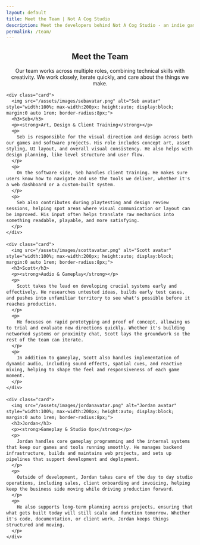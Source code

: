 ```yaml
---
layout: default
title: Meet the Team | Not A Cog Studio
description: Meet the developers behind Not A Cog Studio - an indie game and software studio building original worlds, creative tools, and tech.
permalink: /team/
---
```


<section class="section" aria-labelledby="team-heading">
<h1 id="team-heading" style="text-align: center;">Meet the Team</h1>
<p style="text-align: center;">
   Our team works across multiple roles, combining technical skills with creativity. We work closely, iterate quickly, and care about the things we make.
</p>


  <div class="team-grid">

    <div class="card">
      <img src="/assets/images/sebavatar.png" alt="Seb avatar" style="width:100%; max-width:200px; height:auto; display:block; margin:0 auto 1rem; border-radius:8px;">
      <h3>Seb</h3>
      <p><strong>Art, Design & Client Training</strong></p>
      <p>
        Seb is responsible for the visual direction and design across both our games and software projects. His role includes concept art, asset styling, UI layout, and overall visual consistency. He also helps with design planning, like level structure and user flow.
      </p>
      <p>
        On the software side, Seb handles client training. He makes sure users know how to navigate and use the tools we deliver, whether it's a web dashboard or a custom-built system.
      </p>
      <p>
        Seb also contributes during playtesting and design review sessions, helping spot areas where visual communication or layout can be improved. His input often helps translate raw mechanics into something readable, playable, and more satisfying.
      </p>
    </div>

    <div class="card">
      <img src="/assets/images/scottavatar.png" alt="Scott avatar" style="width:100%; max-width:200px; height:auto; display:block; margin:0 auto 1rem; border-radius:8px;">
      <h3>Scott</h3>
      <p><strong>Audio & Gameplay</strong></p>
      <p>
        Scott takes the lead on developing crucial systems early and effectively. He researches untested ideas, builds early test cases, and pushes into unfamiliar territory to see what's possible before it reaches production.
      </p>
      <p>
        He focuses on rapid prototyping and proof of concept, allowing us to trial and evaluate new directions quickly. Whether it's building networked systems or proximity chat, Scott lays the groundwork so the rest of the team can iterate.
      </p>
      <p>
        In addition to gameplay, Scott also handles implementation of dynamic audio, including sound effects, spatial cues, and reactive mixing, helping to shape the feel and responsiveness of each game moment.
      </p>
    </div>

    <div class="card">
      <img src="/assets/images/jordanavatar.png" alt="Jordan avatar" style="width:100%; max-width:200px; height:auto; display:block; margin:0 auto 1rem; border-radius:8px;">
      <h3>Jordan</h3>
      <p><strong>Gameplay & Studio Ops</strong></p>
      <p>
        Jordan handles core gameplay programming and the internal systems that keep our games and tools running smoothly. He manages backend infrastructure, builds and maintains web projects, and sets up pipelines that support development and deployment.
      </p>
      <p>
        Outside of development, Jordan takes care of the day to day studio operations, including sales, client onboarding and invoicing, helping keep the business side moving while driving production forward.
      </p>
      <p>
        He also supports long-term planning across projects, ensuring that what gets built today will still scale and function tomorrow. Whether it's code, documentation, or client work, Jordan keeps things structured and moving.
      </p>
    </div>

  </div>
</section>
